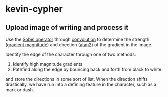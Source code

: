 # kevin-cypher



## Upload image of writing and process it

Use the [Sobel operator](https://en.wikipedia.org/wiki/Sobel_operator) through [convolution](https://en.wikipedia.org/wiki/Kernel_(image_processing)#Convolution) to determine the strength ([gradient magnitude](https://en.wikipedia.org/wiki/Sobel_operator#:~:text=to%20give%20the-,gradient%20magnitude,-%2C%20using%3A)) and direction ([atan2](https://en.wikipedia.org/wiki/Sobel_operator#:~:text=gradient%27s%20direction)) of the gradient in the image. 

Identify the edge of the character through one of two methods:

1. Identify high magnitude gradients
2. Pathfind along the edge by bouncing back and forth from black to white.

and store the directions in some sort of list. When the direction shifts drastically, we have run into a defining feature in the character, such as a mark or dash.
